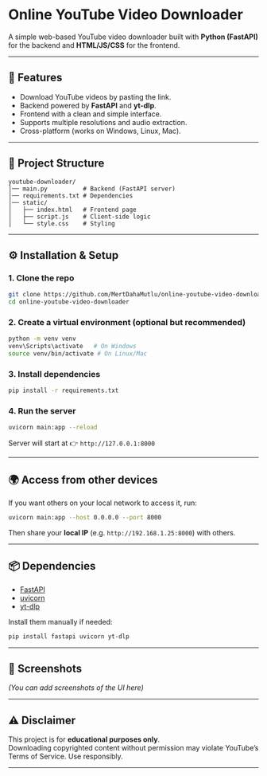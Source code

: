 # Online YouTube Video Downloader

A simple web-based YouTube video downloader built with **Python (FastAPI)** for the backend and **HTML/JS/CSS** for the frontend.

---

## 🚀 Features
- Download YouTube videos by pasting the link.
- Backend powered by **FastAPI** and **yt-dlp**.
- Frontend with a clean and simple interface.
- Supports multiple resolutions and audio extraction.
- Cross-platform (works on Windows, Linux, Mac).

---

## 📂 Project Structure
```
youtube-downloader/
│── main.py          # Backend (FastAPI server)
│── requirements.txt # Dependencies
│── static/
│   ├── index.html   # Frontend page
│   ├── script.js    # Client-side logic
│   └── style.css    # Styling
```

---

## ⚙️ Installation & Setup

### 1. Clone the repo
```bash
git clone https://github.com/MertDahaMutlu/online-youtube-video-downloader.git
cd online-youtube-video-downloader
```

### 2. Create a virtual environment (optional but recommended)
```bash
python -m venv venv
venv\Scripts\activate   # On Windows
source venv/bin/activate # On Linux/Mac
```

### 3. Install dependencies
```bash
pip install -r requirements.txt
```

### 4. Run the server
```bash
uvicorn main:app --reload
```

Server will start at 👉 `http://127.0.0.1:8000`

---

## 🌍 Access from other devices
If you want others on your local network to access it, run:
```bash
uvicorn main:app --host 0.0.0.0 --port 8000
```
Then share your **local IP** (e.g. `http://192.168.1.25:8000`) with others.

---

## 📦 Dependencies
- [FastAPI](https://fastapi.tiangolo.com/)
- [uvicorn](https://www.uvicorn.org/)
- [yt-dlp](https://github.com/yt-dlp/yt-dlp)

Install them manually if needed:
```bash
pip install fastapi uvicorn yt-dlp
```

---

## 📸 Screenshots
*(You can add screenshots of the UI here)*

---

## ⚠️ Disclaimer
This project is for **educational purposes only**.  
Downloading copyrighted content without permission may violate YouTube’s Terms of Service. Use responsibly.

---

